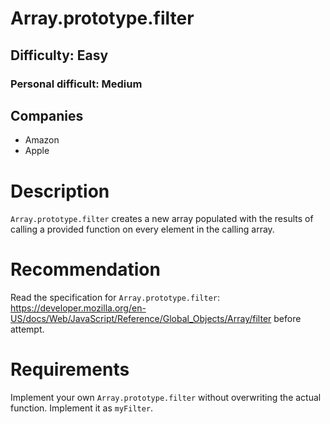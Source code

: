 # Array.prototype.filter

## Difficulty: Easy

### Personal difficult: Medium

## Companies

- Amazon
- Apple

# Description

`Array.prototype.filter` creates a new array populated with the results of calling a provided function on every element in the calling array.

# Recommendation

Read the specification for `Array.prototype.filter`: https://developer.mozilla.org/en-US/docs/Web/JavaScript/Reference/Global_Objects/Array/filter before attempt.

# Requirements

Implement your own `Array.prototype.filter` without overwriting the actual function. Implement it as `myFilter`.
